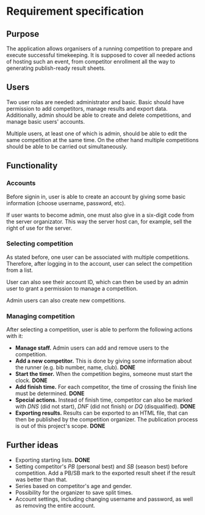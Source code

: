 # Requirement specification

## Purpose
The application allows organisers of a running competition to prepare and execute successful timekeeping.
It is supposed to cover all needed actions of hosting such an event, from competitor enrollment all the way to 
generating publish-ready result sheets.

## Users
Two user rolas are needed: administrator and basic.
Basic should have permission to add competitors, manage results and export data.
Additionally, admin should be able to create and delete competitions, and manage basic users' accounts.

Multiple users, at least one of which is admin, should be able to edit the same competition at the same time.
On the other hand multiple competitions should be able to be carried out simultaneously.

## Functionality
### Accounts
Before signin in, user is able to create an account by giving some basic information (choose username, password, etc).

If user wants to become admin, one must also give in a six-digit code from the server organizator.
This way the server host can, for example, sell the right of use for the server.

### Selecting competition
As stated before, one user can be associated with multiple competitions. Therefore, after logging in to the account, user can select the competition from a list.

User can also see their account ID, which can then be used by an admin user to grant a permission to manage a competition.

Admin users can also create new competitions.

### Managing competition
After selecting a competition, user is able to perform the following actions with it:

* **Manage staff.** Admin users can add and remove users to the competition.
* **Add a new competitor.** This is done by giving some information about the runner (e.g. bib number, name, club). **DONE**
* **Start the timer.** When the competition begins, someone must start the clock. **DONE**
* **Add finish time.** For each competitor, the time of crossing the finish line must be determined. **DONE**
* **Special actions.** Instead of finish time, competitor can also be marked with *DNS* (did not start), *DNF* (did not finish) or *DQ* (disqualified). **DONE**
* **Exporting results.** Results can be exported to an HTML file, that can then be published by the competition organizer. The publication process is out of this project's scope. **DONE**

## Further ideas

* Exporting starting lists. **DONE**
* Setting competitor's *PB* (personal best) and *SB* (season best) before competition. Add a PB/SB mark to the exported result sheet if the result was better than that.
* Series based on competitor's age and gender.
* Possibility for the organizer to save split times.
* Account settings, including changing username and password, as well as removing the entire account.